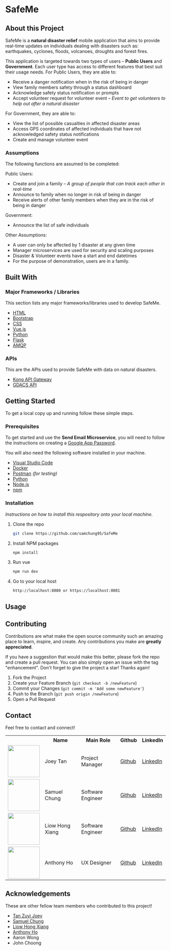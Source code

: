 # SafeMe
## About this Project
SafeMe is a <b>natural disaster relief</b> mobile application that aims to provide real-time updates on individuals dealing with disasters such as: earthquakes, cyclones, floods, volcanoes, droughts and forest fires. 

This application is targeted towards two types of users – <b>Public Users</b> and <b>Government</b>. Each user type has access to different features that best suit their usage needs. For Public Users, they are able to:
* Receive a danger notification when in the risk of being in danger
* View family members safety through a status dashboard
* Acknowledge safety status notification or prompts
* Accept volunteer request for volunteer event – <i>Event to get volunteers to help out after a natural disaster</i>

For Government, they are able to:
* View the list of possible casualties in affected disaster areas
* Access GPS coordinates of affected individuals that have not acknowledged safety status notifications
* Create and manage volunteer event

### Assumptions
The following functions are assumed to be completed:

Public Users:
* Create and join a family – <i>A group of people that can track each other in real-time</i>
* Announce to family when no longer in risk of being in danger
* Receive alerts of other family members when they are in the risk of being in danger

Government:
* Announce the list of safe individuals

Other Assumptions:
* A user can only be affected by 1 disaster at any given time
* Manager microservices are used for security and scaling purposes
* Disaster & Volunteer events have a start and end datetimes
* For the purpose of demonstration, users are in a family. 

## Built With
### Major Frameworks / Libraries
This section lists any major frameworks/libraries used to develop SafeMe.

* [HTML](https://www.w3schools.com/html/)
* [Bootstrap](https://getbootstrap.com/)
* [CSS](https://www.w3schools.com/css/)
* [Vue.js](https://vuejs.org/)
* [Python](https://www.python.org/)
* [Flask](https://flask.palletsprojects.com/en/2.2.x/)
* [AMQP](https://www.amqp.org/)

### APIs
This are the APIs used to provide SafeMe with data on natural disasters.
* [Kong API Gateway](https://docs.konghq.com/gateway/latest/)
* [GDACS API](https://www.gdacs.org/)

## Getting Started
To get a local copy up and running follow these simple steps.

### Prerequisites
To get started and use the **Send Email Microservice**, you will need to follow the instructions on creating a [Google App Password](https://support.google.com/accounts/answer/185833?visit_id=638159212202344047-122164626).

You will also need the following software installed in your machine.
* [Visual Studio Code](https://code.visualstudio.com/)
* [Docker](https://www.docker.com/)
* [Postman](https://www.postman.com/) <i>(for testing)</i>
* [Python](https://www.python.org/)
* [Node.js](https://nodejs.org/en/)
* [npm](https://www.npmjs.com/)

<!-- To run this project locally on your machine, follow the following steps.
* npm
  ```sh
  npm install -g npm
  ``` -->
### Installation

_Instructions on how to install this respository onto your local machine._

1. Clone the repo
   ```sh
   git clone https://github.com/samchung95/SafeMe
   ```
<!-- 2. Create a Firebase Project and add service account key json to api folder
3. Change service account key json to "serviceAccountKey.json" -->
2. Install NPM packages
   ```sh
   npm install
   ```
3. Run vue
   ```sh
   npm run dev
   ```
4. Go to your local host
   ```sh
   http://localhost:8080 or https://localhost:8081
   ```

## Usage

## Contributing
Contributions are what make the open source community such an amazing place to learn, inspire, and create. Any contributions you make are **greatly appreciated**.

If you have a suggestion that would make this better, please fork the repo and create a pull request. You can also simply open an issue with the tag "enhancement".
Don't forget to give the project a star! Thanks again!

1. Fork the Project
2. Create your Feature Branch (`git checkout -b /newFeature`)
3. Commit your Changes (`git commit -m 'Add some newFeature'`)
4. Push to the Branch (`git push origin /newFeature`)
5. Open a Pull Request

## Contact
Feel free to contact and connect!
<table>
   <tr>
      <th></th>
      <th>Name</th>
      <th>Main Role</th>
      <th>Github</th>
      <th>LinkedIn</th>
   </tr>
   <tr>
      <td align="center">
         <a href="https://linkedin.com/in/joey-tan-zuyi"><img src="https://avatars.githubusercontent.com/u/68149788?v=4" width="100px;" alt=""/></a>
      </td>
      <td>Joey Tan</td>
      <td>Project Manager</td>
      <td><a href="https://github.com/jeezusplays">Github</a></td>
      <td><a href="https://linkedin.com/in/joey-tan-zuyi">LinkedIn</a></td>
   </tr>
   <tr>
      <td align="center">
         <a href="https://www.linkedin.com/in/samuel-chung-339688154/"><img src="https://avatars.githubusercontent.com/u/41113285?v=4" width="100px;" alt=""/></a>
      </td>
      <td>Samuel Chung</td>
      <td>Software Engineer</td>
      <td><a href="https://github.com/samchung95">Github</a></td>
      <td><a href="https://www.linkedin.com/in/samuel-chung-339688154/">LinkedIn</a></td>
   </tr>
   <tr>
      <td align="center">
         <a href="https://www.linkedin.com/in/liowhongxiang/"><img src="https://avatars.githubusercontent.com/u/111420736?v=4" width="100px;" alt=""/></a>
      </td>
      <td>Liow Hong Xiang</td>
      <td>Software Engineer</td>
      <td><a href="https://github.com/hx240">Github</a></td>
      <td><a href="https://www.linkedin.com/in/liowhongxiang/">LinkedIn</a></td>
   </tr>
   <tr>
      <td align="center">
         <a href="https://www.linkedin.com/in/anthony-ho-uxdesign/"><img src="https://avatars.githubusercontent.com/u/111410622?v=4" width="100px;" alt=""/></a>
      </td>
      <td>Anthony Ho</td>
      <td>UX Designer</td>
      <td><a href="https://github.com/anthonyckho">Github</a></td>
      <td><a href="https://www.linkedin.com/in/anthony-ho-uxdesign/">LinkedIn</a></td>
</table>

## Acknowledgements
These are other fellow team members who contributed to this project!
* [Tan Zuyi Joey](https://linkedin.com/in/joey-tan-zuyi)
* [Samuel Chung](https://www.linkedin.com/in/samuel-chung-339688154/)
* [Liow Hong Xiang](https://www.linkedin.com/in/liowhongxiang/)
* [Anthony Ho](https://www.linkedin.com/in/anthony-ho-uxdesign/)
* Aaron Wong
* John Choong
